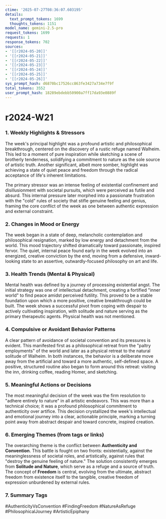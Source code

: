 ```yaml
---
ctime: '2025-07-27T08:36:07.603195'
details:
  text_prompt_tokens: 1699
  thoughts_tokens: 1151
model_name: gemini-2.5-pro
request_tokens: 1699
requests: 1
response_tokens: 702
sources:
- '[[r2024-05-20]]'
- '[[r2024-05-21]]'
- '[[r2024-05-22]]'
- '[[r2024-05-23]]'
- '[[r2024-05-24]]'
- '[[r2024-05-25]]'
- '[[r2024-05-26]]'
sys_prompt_hash: d6870bc17526cc863fe3427a734e7f9f
total_tokens: 3552
user_prompt_hash: 18289ebdebb50900a7ff17da93e0889f
---
```

# r2024-W21

### 1. Weekly Highlights & Stressors
The week's principal highlight was a profound artistic and philosophical breakthrough, centered on the discovery of a rustic refuge named Walheim. This led to a moment of pure inspiration while sketching a scene of brotherly tenderness, solidifying a commitment to nature as the sole source of artistic truth. Another significant, albeit more somber, highlight was achieving a state of quiet peace and freedom through the radical acceptance of life's inherent limitations.

The primary stressor was an intense feeling of existential confinement and disillusionment with societal pursuits, which were perceived as futile and absurd. This internal pressure later morphed into a passionate frustration with the "cold" rules of society that stifle genuine feeling and genius, framing the core conflict of the week as one between authentic expression and external constraint.

### 2. Changes in Mood or Energy
The week began in a state of deep, melancholic contemplation and philosophical resignation, marked by low energy and detachment from the world. This mood trajectory shifted dramatically toward passionate, inspired fervor. The quiet, internal peace found early in the week evolved into an energized, creative conviction by the end, moving from a defensive, inward-looking state to an assertive, outwardly-focused philosophy on art and life.

### 3. Health Trends (Mental & Physical)
Mental health was defined by a journey of processing existential angst. The initial strategy was one of intellectual detachment, creating a fortified "inner world" to find peace amidst perceived futility. This proved to be a stable foundation upon which a more positive, creative breakthrough could be built. The week shows a successful pivot from coping with despair to actively cultivating inspiration, with solitude and nature serving as the primary therapeutic agents. Physical health was not mentioned.

### 4. Compulsive or Avoidant Behavior Patterns
A clear pattern of avoidance of societal convention and its pressures is evident. This manifested first as a philosophical retreat from the "paltry employments" of the world and later as a physical retreat to the natural solitude of Walheim. In both instances, the behavior is a deliberate move away from the artificial and toward a more authentic, self-defined space. A positive, structured routine also began to form around this retreat: visiting the inn, drinking coffee, reading Homer, and sketching.

### 5. Meaningful Actions or Decisions
The most meaningful decision of the week was the firm resolution to "adhere entirely to nature" in all artistic endeavors. This was more than a technical choice; it was a profound philosophical commitment to authenticity over artifice. This decision crystallized the week's intellectual and emotional journey into a clear, actionable principle, marking a turning point away from abstract despair and toward concrete, inspired creation.

### 6. Emerging Themes (from tags or links)
The overarching theme is the conflict between **Authenticity and Convention**. This battle is fought on two fronts: existentially, against the meaninglessness of societal roles, and artistically, against rules that "destroy the genuine feeling of nature." The solution consistently emerges from **Solitude and Nature**, which serve as a refuge and a source of truth. The concept of **Freedom** is central, evolving from the ultimate, abstract freedom from existence itself to the tangible, creative freedom of expression unburdened by external rules.

### 7. Summary Tags
#AuthenticityVsConvention #FindingFreedom #NatureAsRefuge #PhilosophicalJourney #ArtisticEpiphany